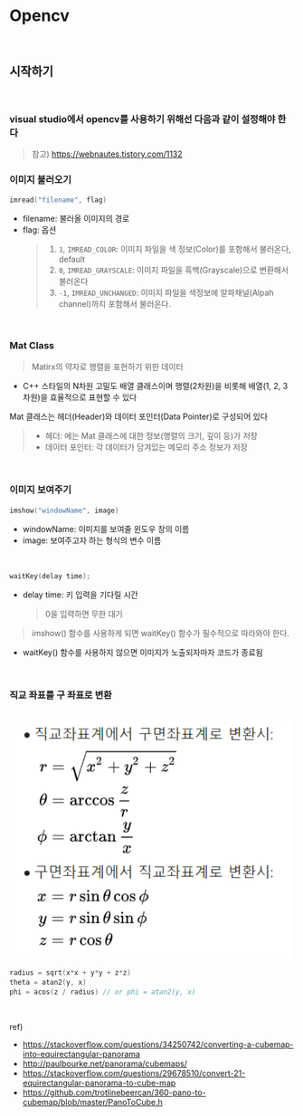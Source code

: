 # Opencv

<br>

## 시작하기

<br>

### visual studio에서 opencv를 사용하기 위해선 다음과 같이 설정해야 한다

> 참고) https://webnautes.tistory.com/1132




### 이미지 불러오기

``` cpp
imread("filename", flag)
```

* filename: 불러올 이미지의 경로
* flag: 옵션
    > 1. `1`, `IMREAD_COLOR`: 이미지 파일을 색 정보(Color)를 포함해서 불러온다, default
    > 2. `0`, `IMREAD_GRAYSCALE`: 이미지 파일을 흑백(Grayscale)으로 변환해서 불러온다
    > 3. `-1`, `IMREAD_UNCHANGED`: 이미지 파일을 색정보에 알파채널(Alpah channel)까지 포함해서 불러온다.

<br>

### Mat Class
> Matirx의 약자로 행렬을 표현하기 위한 데이터

* C++ 스타일의 N차원 고밀도 배열 클래스이며 행렬(2차원)을 비롯해 배열(1, 2, 3차원)을 효율적으로 표현할 수 있다

Mat 클래스는 헤더(Header)와 데이터 포인터(Data Pointer)로 구성되어 있다
> * 헤더: 에는 Mat 클래스에 대한 정보(행렬의 크기, 깊이 등)가 저장
> * 데이터 포인터: 각 데이터가 담겨있는 메모리 주소 정보가 저장

<br>

### 이미지 보여주기


``` cpp
imshow("windowName", image)
```

* windowName: 이미지를 보여줄 윈도우 창의 이름
* image: 보여주고자 하는 <Mat> 형식의 변수 이름

<br>

``` cpp
waitKey(delay time);
```

* delay time: 키 입력을 기다릴 시간
    > 0을 입력하면 무한 대기

> imshow() 함수를 사용하게 되면 waitKey() 함수가 필수적으로 따라와야 한다.
 * waitKey() 함수를 사용하지 않으면 이미지가 노출되자마자 코드가 종료됨

<br>

### 직교 좌표를 구 좌표로 변환

<br>

<img src="./Images/Opencv/pos.png" width = 500>

<br>

``` cpp
radius = sqrt(x*x + y*y + z*z)
theta = atan2(y, x)
phi = acos(z / radius) // or phi = atan2(y, x)
```

<br>



ref) 
* https://stackoverflow.com/questions/34250742/converting-a-cubemap-into-equirectangular-panorama
* http://paulbourke.net/panorama/cubemaps/
* https://stackoverflow.com/questions/29678510/convert-21-equirectangular-panorama-to-cube-map
* https://github.com/trotlinebeercan/360-pano-to-cubemap/blob/master/PanoToCube.h